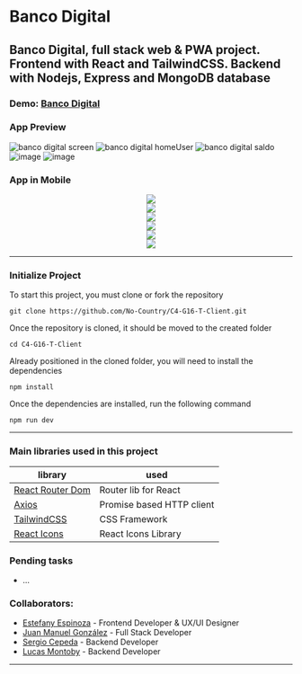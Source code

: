 #  Banco Digital

## Banco Digital, full stack web & PWA project. Frontend with React and TailwindCSS. Backend with Nodejs, Express and MongoDB database



### Demo: [Banco Digital](https://banco-digital.netlify.app/)


### App Preview
![banco digital screen](https://user-images.githubusercontent.com/88951217/164337251-a9f6f58a-0eaa-4ec6-a420-9cc43d53c688.png)
![banco digital homeUser](https://user-images.githubusercontent.com/88951217/164500823-5b8d22cf-8358-4259-842a-6e76901a8366.png)
![banco digital saldo](https://user-images.githubusercontent.com/88951217/164500867-d2cd36b0-aa7c-4357-ac46-c7edd268b0a8.png)
![image](https://user-images.githubusercontent.com/88951217/164756590-72fe1d8f-9dfe-4d67-902e-57989498fea9.png)
![image](https://user-images.githubusercontent.com/88951217/164756642-56ce78ee-b80f-4b55-ae75-8c690bfc4e55.png)

### App in Mobile
<div align="center" ><img src="https://user-images.githubusercontent.com/88951217/164757050-6f5e3183-e7dc-48a0-b865-ca1c43abe136.png"></div>
<div align="center" ><img src="https://user-images.githubusercontent.com/88951217/164757328-e3016d83-7771-4226-9c17-0ef0cbb7793d.png"></div>
<div align="center" ><img src="https://user-images.githubusercontent.com/88951217/164757112-b35ef953-a98a-43c9-8ea2-1d83d4f73159.png"></div>
<div align="center" ><img src="https://user-images.githubusercontent.com/88951217/164757181-ed0054e1-a241-4dee-940a-114f0c5e229b.png"></div>
<div align="center" ><img src="https://user-images.githubusercontent.com/88951217/164757478-d56b60e4-960c-41d4-b0e9-e768d357a426.png"></div>
<div align="center" ><img src="https://user-images.githubusercontent.com/88951217/164757540-3d392cdd-47e8-4a81-895a-84ef4ad9cff9.png"></div>



---
### Initialize Project
To start this project, you must clone or fork the repository

    git clone https://github.com/No-Country/C4-G16-T-Client.git

Once the repository is cloned, it should be moved to the created folder

    cd C4-G16-T-Client
    
Already positioned in the cloned folder, you will need to install the dependencies

    npm install
    
Once the dependencies are installed, run the following command

    npm run dev
    
    
---
### Main libraries used in this project

| library                                                          | used                      |
| ---------------------------------------------------------------- | ------------------------- |
| [React Router Dom](https://reactrouter.com/)                     | Router lib for React      |
| [Axios](https://axios-http.com/docs/intro)                       | Promise based HTTP client |
| [TailwindCSS](https://tailwindcss.com/)                          | CSS Framework             |
| [React Icons](https://react-icons.github.io/react-icons/)        | React Icons Library       |


### Pending tasks

- ...


### Collaborators:

- [Estefany Espinoza](https://github.com/EstefanyEH)   - Frontend Developer & UX/UI Designer
- [Juan Manuel González](https://github.com/JuanMG22) - Full Stack Developer
- [Sergio Cepeda](https://github.com/SergioCepeda) - Backend Developer
- [Lucas Montoby](https://github.com/LucasMontoby) - Backend Developer


---

